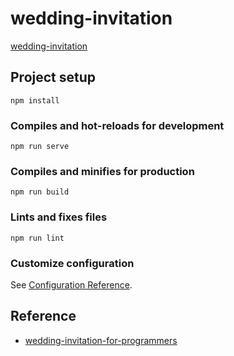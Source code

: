 # wedding-invitation
[wedding-invitation](https://joeslyon.github.io/wedding-invitation)

## Project setup
```
npm install
```

### Compiles and hot-reloads for development
```
npm run serve
```

### Compiles and minifies for production
```
npm run build
```

### Lints and fixes files
```
npm run lint
```

### Customize configuration
See [Configuration Reference](https://cli.vuejs.org/config/).

## Reference
- [wedding-invitation-for-programmers](https://github.com/leadream/wedding-invitation-for-programmers)
